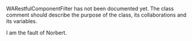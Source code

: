 WARestfulComponentFilter has not been documented yet. The class comment should describe the purpose of the class, its collaborations and its variables.

I am the fault of Norbert.